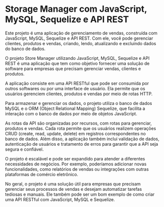 # Storage Manager com JavaScript, MySQL, Sequelize e API REST

Este projeto é uma aplicação de gerenciamento de vendas, construída com JavaScript, MySQL, Sequelize e API REST. Com ele, você pode gerenciar clientes, produtos e vendas, criando, lendo, atualizando e excluindo dados do banco de dados.

O projeto Store Manager utilizando JavaScript, MySQL, Sequelize e API REST é uma aplicação que tem como objetivo fornecer uma solução de software para empresas que precisam gerenciar vendas, clientes e produtos.

A aplicação consiste em uma API RESTful que pode ser consumida por outros softwares ou por uma interface de usuário. Ela permite que os usuários gerenciem clientes, produtos e vendas por meio de rotas HTTP.

Para armazenar e gerenciar os dados, o projeto utiliza o banco de dados MySQL e o ORM (Object Relational Mapping) Sequelize, que facilita a interação com o banco de dados por meio de objetos JavaScript.

As rotas da API são organizadas por recursos, com rotas para gerenciar, produtos e vendas. Cada rota permite que os usuários realizem operações CRUD (create, read, update, delete) em registros correspondentes no banco de dados. Além disso, a aplicação também inclui validação de dados, autenticação de usuários e tratamento de erros para garantir que a API seja segura e confiável.

O projeto é escalável e pode ser expandido para atender a diferentes necessidades de negócios. Por exemplo, poderíamos adicionar novas funcionalidades, como relatórios de vendas ou integrações com outras plataformas de comércio eletrônico.

No geral, o projeto é uma solução útil para empresas que precisam gerenciar seus processos de vendas e desejam automatizar tarefas tediosas e manuais. Ele também pode ser um bom exemplo de como criar uma API RESTful com JavaScript, MySQL e Sequelize.